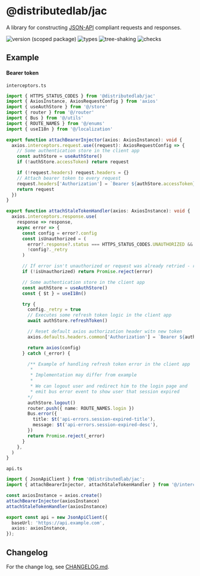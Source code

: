 # @distributedlab/jac
A library for constructing [JSON-API](https://jsonapi.org/) compliant requests and responses.

![version (scoped package)](https://badgen.net/npm/v/@distributedlab/jac)
![types](https://badgen.net/npm/types/@distributedlab/jac)
![tree-shaking](https://badgen.net/bundlephobia/tree-shaking/@distributedlab/jac)
![checks](https://badgen.net/github/checks/distributed-lab/web-kit/main)

## Example

#### Bearer token

`interceptors.ts`
```typescript
import { HTTPS_STATUS_CODES } from '@distributedlab/jac'
import { AxiosInstance, AxiosRequestConfig } from 'axios'
import { useAuthStore } from '@/store'
import { router } from '@/router'
import { Bus } from '@/utils'
import { ROUTE_NAMES } from '@/enums'
import { useI18n } from '@/localization'

export function attachBearerInjector(axios: AxiosInstance): void {
  axios.interceptors.request.use((request): AxiosRequestConfig => {
    // Some authentication store in the client app
    const authStore = useAuthStore()
    if (!authStore.accessToken) return request

    if (!request.headers) request.headers = {}
    // Attach bearer token to every request
    request.headers['Authorization'] = `Bearer ${authStore.accessToken}`
    return request
  })
}

export function attachStaleTokenHandler(axios: AxiosInstance): void {
  axios.interceptors.response.use(
    response => response,
    async error => {
      const config = error?.config
      const isUnauthorized = (
        error?.response?.status === HTTPS_STATUS_CODES.UNAUTHORIZED &&
        !config?._retry
      )

      // If error isn't unauthorized or request was already retried - return error
      if (!isUnauthorized) return Promise.reject(error)

      // Some authentication store in the client app
      const authStore = useAuthStore()
      const { $t } = useI18n()

      try {
        config._retry = true
        // Executes some refresh token logic in the client app
        await authStore.refreshToken()

        // Reset default axios authorization header witn new token
        axios.defaults.headers.common['Authorization'] = `Bearer ${authStore.accessToken}`

        return axios(config)
      } catch (_error) {

        /** Example of handling refresh token error in the client app
         *
         * Implementation may differ from example
         *
         * We can logout user and redirect him to the login page and
         * emit bus error event to show user that session expired
        */
        authStore.logout()
        router.push({ name: ROUTE_NAMES.login })
        Bus.error({
          title: $t('api-errors.session-expired-title'),
          message: $t('api-errors.session-expired-desc'),
        })
        return Promise.reject(_error)
      }
    },
  )
}
```

`api.ts`
```typescript
import { JsonApiClient } from '@distributedlab/jac';
import { attachBearerInjector, attachStaleTokenHandler } from '@/interceptors';

const axiosInstance = axios.create()
attachBearerInjector(axiosInstance)
attachStaleTokenHandler(axiosInstance)

export const api = new JsonApiClient({
  baseUrl: 'https://api.example.com',
  axios: axiosInstance,
});
```

## Changelog

For the change log, see [CHANGELOG.md](https://github.com/distributed-lab/web-kit/blob/main/CHANGELOG.md).
